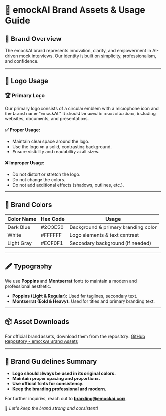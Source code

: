 # 📖 emockAI Brand Assets & Usage Guide

## 🎨 Brand Overview
The emockAI brand represents innovation, clarity, and empowerment in AI-driven mock interviews. Our identity is built on simplicity, professionalism, and confidence.

---

## 🔹 Logo Usage

### 🏆 Primary Logo
Our primary logo consists of a circular emblem with a microphone icon and the brand name "emockAI." It should be used in most situations, including websites, documents, and presentations.

#### ✅ Proper Usage:
- Maintain clear space around the logo.
- Use the logo on a solid, contrasting background.
- Ensure visibility and readability at all sizes.

#### ❌ Improper Usage:
- Do not distort or stretch the logo.
- Do not change the colors.
- Do not add additional effects (shadows, outlines, etc.).

---

## 🎨 Brand Colors

| Color Name      | Hex Code  | Usage |
|---------------|----------|---------|
| Dark Blue      | #2C3E50  | Background & primary branding color |
| White         | #FFFFFF  | Logo elements & text contrast |
| Light Gray    | #ECF0F1  | Secondary background (if needed) |

---

## 🖋️ Typography
We use **Poppins** and **Montserrat** fonts to maintain a modern and professional aesthetic.

- **Poppins (Light & Regular):** Used for taglines, secondary text.
- **Montserrat (Bold & Heavy):** Used for titles and primary branding text.

---

## 📦 Asset Downloads
For official brand assets, download them from the repository:
[GitHub Repository - emockAI Brand Assets](https://github.com/emock-ai/brand-assets)

---

## 📏 Brand Guidelines Summary
- **Logo should always be used in its original colors.**
- **Maintain proper spacing and proportions.**
- **Use official fonts for consistency.**
- **Keep the branding professional and modern.**

For further inquiries, reach out to **branding@emockai.com**.

🚀 *Let's keep the brand strong and consistent!*

